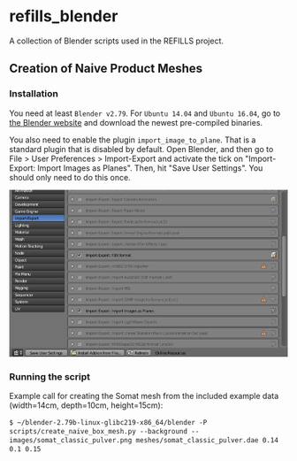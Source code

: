 # refills_blender
A collection of Blender scripts used in the REFILLS project.

## Creation of Naive Product Meshes
### Installation
You need at least ```Blender v2.79```. For ```Ubuntu 14.04``` and ```Ubuntu 16.04```, go to [the Blender website](https://www.blender.org/) and download the newest pre-compiled binaries.

You also need to enable the plugin ```import_image_to_plane```. That is a standard plugin that is disabled by default. Open Blender, and then go to File > User Preferences > Import-Export and activate the tick on "Import-Export: Import Images as Planes". Then, hit "Save User Settings". You should only need to do this once.

![import_images_as_planes](https://github.com/refills-project/refills_blender/blob/master/doc/import_images_as_planes.png)

### Running the script
Example call for creating the Somat mesh from the included example data (width=14cm, depth=10cm, height=15cm):
```shell
$ ~/blender-2.79b-linux-glibc219-x86_64/blender -P scripts/create_naive_box_mesh.py --background -- images/somat_classic_pulver.png meshes/somat_classic_pulver.dae 0.14 0.1 0.15
```
